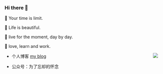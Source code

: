 ### Hi there 👋

🌱 Your time is limit.

🌱 Life is beautiful.

🌱 live for the moment, day by day.

🌱 love, learn and work.

<img align="right" src="https://github-readme-stats.vercel.app/api?username=tang-yue&show_icons=true&icon_color=0366d6&text_color=24292e&bg_color=ffffff&hide_title=true" />


- 个人博客 [my blog](https://github.com/tang-yue/my-blog)
<!-- - 知乎账号 [知乎](https://www.zhihu.com/people/tang-yue-35) -->
- 公众号：为了忘却的怀念
<!--
**tang-yue/tang-yue** is a ✨ _special_ ✨ repository because its `README.md` (this file) appears on your GitHub profile.

Here are some ideas to get you started:

- 🔭 I’m currently working on ...
- 🌱 I’m currently learning ...
- 👯 I’m looking to collaborate on ...
- 🤔 I’m looking for help with ...
- 💬 Ask me about ...
- 📫 How to reach me: ...
- 😄 Pronouns: ...
- ⚡ Fun fact: ...
-->
